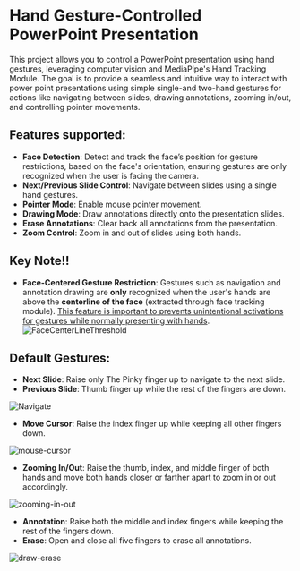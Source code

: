 
# Hand Gesture-Controlled PowerPoint Presentation
This project allows you to control a PowerPoint presentation using hand gestures, leveraging computer vision and MediaPipe's Hand Tracking Module. The goal is to provide a seamless and intuitive way to interact with power point presentations using simple single-and two-hand gestures for actions like navigating between slides, drawing annotations, zooming in/out, and controlling pointer movements.

## Features supported:
- **Face Detection**: Detect and track the face’s position for gesture restrictions, based on the face's orientation, ensuring gestures are only recognized when the user is facing the camera.
- **Next/Previous Slide Control**: Navigate between slides using  a single hand gestures.
- **Pointer Mode**: Enable mouse pointer movement.
- **Drawing Mode**: Draw annotations directly onto the presentation slides.
- **Erase Annotations**: Clear back all annotations from the presentation.
- **Zoom Control**: Zoom in and out of slides using both hands.

## Key Note!!

- **Face-Centered Gesture Restriction**:
  Gestures such as navigation and annotation drawing are **only** recognized when the user's hands are above the **centerline of the face** (extracted through face tracking module). <u> This feature is important to prevents unintentional activations for gestures while normally presenting with hands</u>.
![FaceCenterLineThreshold ](https://github.com/user-attachments/assets/6cb2f861-67b4-41fd-9ed0-1b15fb42a417)

##  Default Gestures:

- **Next Slide**: Raise only The Pinky finger up to navigate to the next slide.
- **Previous Slide**: Thumb finger up while the rest of the fingers are down.


![Navigate](https://github.com/user-attachments/assets/94117782-96e6-4d1a-a9e3-8ccc0ab654ab)






- **Move Cursor**: Raise the index finger up while keeping all other fingers down.

![mouse-cursor](https://github.com/user-attachments/assets/d1f993fd-52c1-42fb-a791-aac44430a21a)



- **Zooming In/Out**: Raise the thumb, index, and middle finger of both hands and move both hands closer or farther apart to zoom in or out accordingly.

![zooming-in-out](https://github.com/user-attachments/assets/17e5372b-7b5c-4196-a19e-c590bfda7b36)



- **Annotation**: Raise both the middle and index fingers while keeping the rest of the fingers down.
- **Erase**: Open and close all five fingers to erase all annotations.

![draw-erase](https://github.com/user-attachments/assets/e37987fd-4b10-4c9c-a501-2f7cd9713d51)





